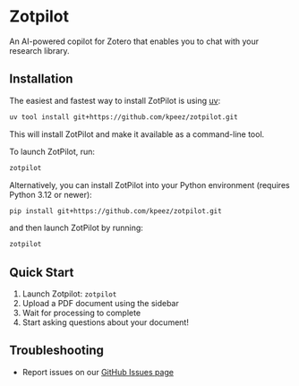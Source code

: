 # Zotpilot

An AI-powered copilot for Zotero that enables you to chat with your research library.

## Installation

The easiest and fastest way to install ZotPilot is using [uv](https://github.com/astral-sh/uv):

```bash
uv tool install git+https://github.com/kpeez/zotpilot.git
```

This will install ZotPilot and make it available as a command-line tool.

To launch ZotPilot, run:

```bash
zotpilot
```

Alternatively, you can install ZotPilot into your Python environment (requires Python 3.12 or newer):

```bash
pip install git+https://github.com/kpeez/zotpilot.git
```

and then launch ZotPilot by running:

```bash
zotpilot
```

## Quick Start

1. Launch Zotpilot: `zotpilot`
2. Upload a PDF document using the sidebar
3. Wait for processing to complete
4. Start asking questions about your document!

## Troubleshooting

- Report issues on our [GitHub Issues page](https://github.com/kpeez/zotpilot/issues)
